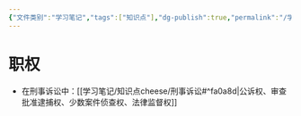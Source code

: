 ```yaml
---
{"文件类别":"学习笔记","tags":["知识点"],"dg-publish":true,"permalink":"/学习笔记/知识点cheese/人民检察院/","dgPassFrontmatter":true}
---
```


# 职权
- 在刑事诉讼中：[[学习笔记/知识点cheese/刑事诉讼#^fa0a8d\|公诉权、审查批准逮捕权、少数案件侦查权、法律监督权]]